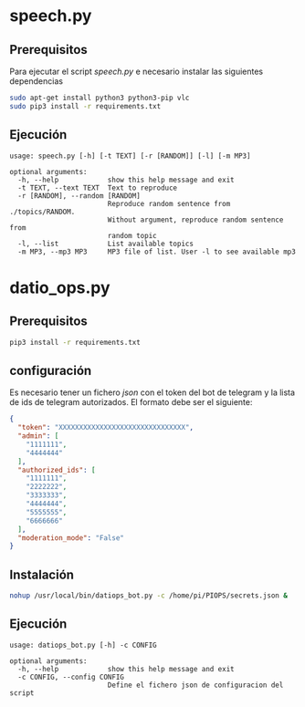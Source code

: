# speech.py

## Prerequisitos

Para ejecutar el script *speech.py* e necesario instalar las siguientes dependencias

```bash
sudo apt-get install python3 python3-pip vlc
sudo pip3 install -r requirements.txt
```

## Ejecución

```
usage: speech.py [-h] [-t TEXT] [-r [RANDOM]] [-l] [-m MP3]

optional arguments:
  -h, --help            show this help message and exit
  -t TEXT, --text TEXT  Text to reproduce
  -r [RANDOM], --random [RANDOM]
                        Reproduce random sentence from ./topics/RANDOM.
                        Without argument, reproduce random sentence from
                        random topic
  -l, --list            List available topics
  -m MP3, --mp3 MP3     MP3 file of list. User -l to see available mp3
  ```

# datio_ops.py

## Prerequisitos

```bash
pip3 install -r requirements.txt
```

## configuración

Es necesario tener un fichero *json* con el token del bot de telegram y la lista de ids de telegram autorizados. El formato debe ser el siguiente:

```json
{
  "token": "XXXXXXXXXXXXXXXXXXXXXXXXXXXXXXX",
  "admin": [
    "1111111",
    "4444444"
  ],
  "authorized_ids": [
    "1111111",
    "2222222",
    "3333333",
    "4444444",
    "5555555",
    "6666666"
  ],
  "moderation_mode": "False"
}
```

## Instalación

```bash
nohup /usr/local/bin/datiops_bot.py -c /home/pi/PIOPS/secrets.json &
```

## Ejecución

```
usage: datiops_bot.py [-h] -c CONFIG

optional arguments:
  -h, --help            show this help message and exit
  -c CONFIG, --config CONFIG
                        Define el fichero json de configuracion del script
```